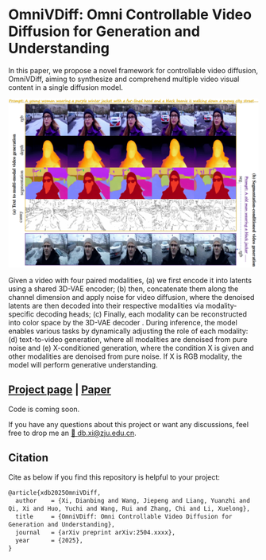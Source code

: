 # OmniVDiff: Omni Controllable Video Diffusion for Generation and Understanding

In this paper, we propose a novel framework for controllable video diffusion, OmniVDiff, aiming to synthesize and comprehend multiple video visual content in a single diffusion model.

![teaser](assets/fig1_teaser.png)

Given a video with four paired modalities, (a) we first encode it into latents using a shared 3D-VAE encoder; (b) then, concatenate them along the channel dimension and apply noise for video diffusion, where the denoised latents are then decoded into their respective modalities via modality-specific decoding heads; (c) Finally, each modality can be reconstructed into color space by the 3D-VAE decoder . During inference, the model enables various tasks by dynamically adjusting the role of each modality: (d) text-to-video generation, where all modalities are denoised from pure noise and (e) X-conditioned generation, where the condition X is given and other modalities are denoised from pure noise. If X is RGB modality, the model will perform generative understanding.


## [Project page]() |  [Paper]()

Code is coming soon.

If you have any questions about this project or want any discussions, feel free to drop me an [📧 db.xi@zju.edu.cn](mailto:db.xi@zju.edu.cn).



## Citation

Cite as below if you find this repository is helpful to your project:

```
@article{xdb2025OmniVDiff,
  author    = {Xi, Dianbing and Wang, Jiepeng and Liang, Yuanzhi and Qi, Xi and Huo, Yuchi and Wang, Rui and Zhang, Chi and Li, Xuelong},
  title     = {OmniVDiff: Omni Controllable Video Diffusion for Generation and Understanding},
  journal   = {arXiv preprint arXiv:2504.xxxx},
  year      = {2025},
}
```